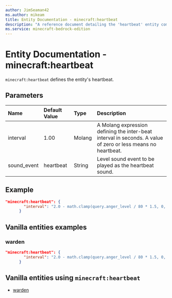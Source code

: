 ```yaml
---
author: JimSeaman42
ms.author: mikeam
title: Entity Documentation - minecraft:heartbeat
description: "A reference document detailing the 'heartbeat' entity component"
ms.service: minecraft-bedrock-edition
---
```


# Entity Documentation - minecraft:heartbeat

`minecraft:heartbeat` defines the entity's heartbeat.

## Parameters

|Name |Default Value  |Type  |Description  |
|:----------|:----------|:----------|:----------|
| interval| 1.00| Molang| A Molang expression defining the inter-beat interval in seconds. A value of zero or less means no heartbeat. |
| sound_event| heartbeat| String| Level sound event to be played as the heartbeat sound. |

## Example

```json
"minecraft:heartbeat": {
        "interval": "2.0 - math.clamp(query.anger_level / 80 * 1.5, 0, 1.5)"
      }
```

## Vanilla entities examples

### warden

```json
"minecraft:heartbeat": {
        "interval": "2.0 - math.clamp(query.anger_level / 80 * 1.5, 0, 1.5)"
      }
```

## Vanilla entities using `minecraft:heartbeat`

- [warden](../../../../Source/VanillaBehaviorPack_Snippets/entities/warden.md)
